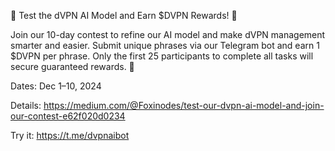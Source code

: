 🎉 Test the dVPN AI Model and Earn $DVPN Rewards! 🎉

Join our 10-day contest to refine our AI model and make dVPN management smarter and easier. Submit unique phrases via our Telegram bot and earn 1 $DVPN per phrase. Only the first 25 participants to complete all tasks will secure guaranteed rewards. 🚀

Dates: Dec 1–10, 2024

Details: https://medium.com/@Foxinodes/test-our-dvpn-ai-model-and-join-our-contest-e62f020d0234

Try it: https://t.me/dvpnaibot
